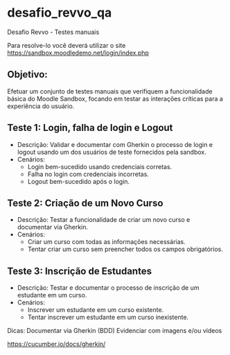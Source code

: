 # desafio_revvo_qa

Desafio Revvo - Testes manuais

Para resolve-lo você deverá utilizar o site https://sandbox.moodledemo.net/login/index.php 

## Objetivo: 
Efetuar um conjunto de testes manuais que verifiquem a funcionalidade básica do Moodle Sandbox, focando em testar as interações críticas para a experiência do usuário. 

## Teste 1: Login, falha de login e Logout

- Descrição: Validar e documentar com Gherkin o processo de login e logout usando um dos usuários de teste fornecidos pela sandbox. 
- Cenários: 
    - Login bem-sucedido usando credenciais corretas. 
    - Falha no login com credenciais incorretas. 
    - Logout bem-sucedido após o login. 

## Teste 2: Criação de um Novo Curso 

- Descrição: Testar a funcionalidade de criar um novo curso e documentar via Gherkin. 
- Cenários: 
    - Criar um curso com todas as informações necessárias. 
    - Tentar criar um curso sem preencher todos os campos obrigatórios. 

## Teste 3: Inscrição de Estudantes 

- Descrição: Testar e documentar o processo de inscrição de um estudante em um curso. 
- Cenários: 
    - Inscrever um estudante em um curso existente. 
    - Tentar inscrever um estudante em um curso inexistente. 
    
Dicas: Documentar via Gherkin (BDD) Evidenciar com imagens e/ou vídeos 

https://cucumber.io/docs/gherkin/